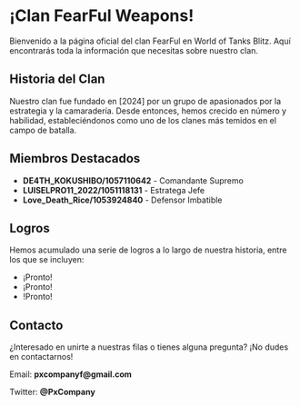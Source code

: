 <html lang="es">
<head>
<meta charset="UTF-8">
<meta name="viewport" content="width=device-width, initial-scale=1.0">
<link rel="stylesheet" href="https://cdnjs.cloudflare.com/ajax/libs/font-awesome/5.15.4/css/all.min.css"> <!-- Agrega FontAwesome para íconos -->
<link rel="stylesheet" href="fearful.css">
</head>
<body>
<div class="container">
  <h1>¡Clan FearFul Weapons!</h1>
  <p>Bienvenido a la página oficial del clan FearFul en World of Tanks Blitz. Aquí encontrarás toda la información que necesitas sobre nuestro clan.</p>
  
  <h2>Historia del Clan</h2>
  <p>Nuestro clan fue fundado en [2024] por un grupo de apasionados por la estrategia y la camaradería. Desde entonces, hemos crecido en número y habilidad, estableciéndonos como uno de los clanes más temidos en el campo de batalla.</p>
  
  <h2>Miembros Destacados</h2>
  <ul>
    <li><strong>DE4TH_KOKUSHIBO/1057110642</strong> - Comandante Supremo</li>
    <li><strong>LUISELPRO11_2022/1051118131</strong> - Estratega Jefe</li>
    <li><strong>Love_Death_Rice/1053924840</strong> - Defensor Imbatible</li>
    <!-- Añade más miembros destacados según sea necesario -->
  </ul>
  
  <h2>Logros</h2>
  <p>Hemos acumulado una serie de logros a lo largo de nuestra historia, entre los que se incluyen:</p>
  <ul>
    <li>¡Pronto!</li>
    <li>¡Pronto!</li>
    <li>!Pronto!</li>
    <!-- Añade más logros según sea necesario -->
  </ul>
  
  <div class="contact-info">
    <h2>Contacto</h2>          
    <p>¿Interesado en unirte a nuestras filas o tienes alguna pregunta? ¡No dudes en contactarnos!</p>
    <p><i class="fas fa-envelope"></i> Email: <strong>pxcompanyf@gmail.com</strong></p>
    <p><i class="fab fa-twitter"></i> Twitter: <strong>@PxCompany</strong></p>
    <!-- Añade más información de contacto si es necesario -->
  </div>
</div>
</body>
